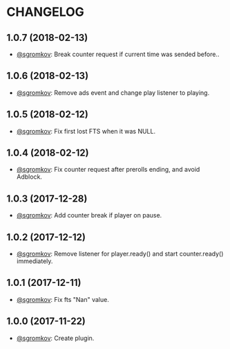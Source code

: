 # CHANGELOG

## 1.0.7 (2018-02-13)
* [@sgromkov](https://github.com/sgromkov/): Break counter request if current time was sended before..

## 1.0.6 (2018-02-13)
* [@sgromkov](https://github.com/sgromkov/): Remove ads event and change play listener to playing.

## 1.0.5 (2018-02-12)
* [@sgromkov](https://github.com/sgromkov/): Fix first lost FTS when it was NULL.

## 1.0.4 (2018-02-12)
* [@sgromkov](https://github.com/sgromkov/): Fix counter request after prerolls ending, and avoid Adblock.

## 1.0.3 (2017-12-28)
* [@sgromkov](https://github.com/sgromkov/): Add counter break if player on pause.

## 1.0.2 (2017-12-12)
* [@sgromkov](https://github.com/sgromkov/): Remove listener for player.ready() and start counter.ready() immediately.

## 1.0.1 (2017-12-11)
* [@sgromkov](https://github.com/sgromkov/): Fix fts "Nan" value.

## 1.0.0 (2017-11-22)
* [@sgromkov](https://github.com/sgromkov/): Create plugin.
